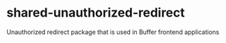 # shared-unauthorized-redirect
Unauthorized redirect package that is used in Buffer frontend applications
